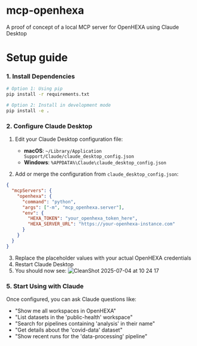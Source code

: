 # mcp-openhexa
A proof of concept of a local MCP server for OpenHEXA using Claude Desktop

# Setup guide

### 1. Install Dependencies

```bash
# Option 1: Using pip
pip install -r requirements.txt

# Option 2: Install in development mode
pip install -e .
```

### 2. Configure Claude Desktop

1. Edit your Claude Desktop configuration file:
   - **macOS**: `~/Library/Application Support/Claude/claude_desktop_config.json`
   - **Windows**: `%APPDATA%\Claude\claude_desktop_config.json`

2. Add or merge the configuration from `claude_desktop_config.json`:

```json
{
  "mcpServers": {
    "openhexa": {
      "command": "python",
      "args": ["-m", "mcp_openhexa.server"],
      "env": {
        "HEXA_TOKEN": "your_openhexa_token_here",
        "HEXA_SERVER_URL": "https://your-openhexa-instance.com"
      }
    }
  }
}
```

3. Replace the placeholder values with your actual OpenHEXA credentials
4. Restart Claude Desktop
5. You should now see:
![CleanShot 2025-07-04 at 10 24 17](https://github.com/user-attachments/assets/757ac51d-e8cd-49a1-93ed-7e9d84937dca)


### 5. Start Using with Claude

Once configured, you can ask Claude questions like:

- "Show me all workspaces in OpenHEXA"
- "List datasets in the 'public-health' workspace"
- "Search for pipelines containing 'analysis' in their name"
- "Get details about the 'covid-data' dataset"
- "Show recent runs for the 'data-processing' pipeline"

